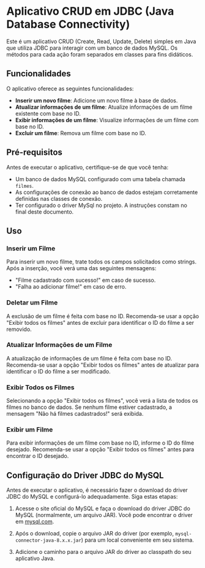 # Aplicativo CRUD em JDBC (Java Database Connectivity)

Este é um aplicativo CRUD (Create, Read, Update, Delete) simples em Java que utiliza JDBC para interagir com um banco de dados MySQL. Os métodos para cada ação foram separados em classes para fins didáticos.

## Funcionalidades

O aplicativo oferece as seguintes funcionalidades:

* **Inserir um novo filme**: Adicione um novo filme à base de dados.
* **Atualizar informações de um filme**: Atualize informações de um filme existente com base no ID.
* **Exibir informações de um filme**: Visualize informações de um filme com base no ID.
* **Excluir um filme**: Remova um filme com base no ID.

## Pré-requisitos

Antes de executar o aplicativo, certifique-se de que você tenha:

* Um banco de dados MySQL configurado com uma tabela chamada `filmes`.
* As configurações de conexão ao banco de dados estejam corretamente definidas nas classes de conexão.
* Ter configurado o driver MySql no projeto. A instruções constam no final deste documento.

## Uso

### Inserir um Filme

Para inserir um novo filme, trate todos os campos solicitados como strings. Após a inserção, você verá uma das seguintes mensagens:
* "Filme cadastrado com sucesso!" em caso de sucesso.
* "Falha ao adicionar filme!" em caso de erro.

### Deletar um Filme

A exclusão de um filme é feita com base no ID. Recomenda-se usar a opção "Exibir todos os filmes" antes de excluir para identificar o ID do filme a ser removido.

### Atualizar Informações de um Filme

A atualização de informações de um filme é feita com base no ID. Recomenda-se usar a opção "Exibir todos os filmes" antes de atualizar para identificar o ID do filme a ser modificado.

### Exibir Todos os Filmes

Selecionando a opção "Exibir todos os filmes", você verá a lista de todos os filmes no banco de dados. Se nenhum filme estiver cadastrado, a mensagem "Não há filmes cadastrados!" será exibida.

### Exibir um Filme

Para exibir informações de um filme com base no ID, informe o ID do filme desejado. Recomenda-se usar a opção "Exibir todos os filmes" antes para encontrar o ID desejado.


## Configuração do Driver JDBC do MySQL

Antes de executar o aplicativo, é necessário fazer o download do driver JDBC do MySQL e configurá-lo adequadamente. Siga estas etapas:

1. Acesse o site oficial do MySQL e faça o download do driver JDBC do MySQL (normalmente, um arquivo JAR). Você pode encontrar o driver em [mysql.com](https://dev.mysql.com/downloads/connector/j/).

2. Após o download, copie o arquivo JAR do driver (por exemplo, `mysql-connector-java-8.x.x.jar`) para um local conveniente em seu sistema.

3. Adicione o caminho para o arquivo JAR do driver ao classpath do seu aplicativo Java.
